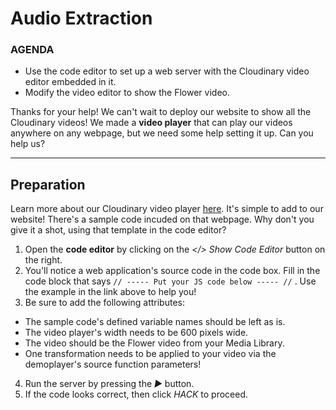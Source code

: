 # Audio Extraction

<div class="aside">
<h3>AGENDA</h3>
<ul>
  <li>Use the code editor to set up a web server with the Cloudinary video editor embedded in it.</li>
  <li>Modify the video editor to show the Flower video.</li>
</ul>
</div>


Thanks for your help! We can't wait to deploy our website to show all the Cloudinary videos! We made a **video player** that can play our videos anywhere on any webpage, but we need some help setting it up. Can you help us?

********************

## Preparation
Learn more about our Cloudinary video player [here](https://cloudinary.com/documentation/cloudinary_video_player?utm_source=twilio&utm_medium=event&utm_campaign=cloudinary-twilioquest-2021). It's simple to add to our website! There's a sample code incuded on that webpage. Why don't you give it a shot, using that template in the code editor?

1. Open the **code editor** by clicking on the _\</> Show Code Editor_ button on the right.
2. You'll notice a web application's source code in the code box. Fill in the code block that says `// ----- Put your JS code below ----- //` . Use the example in the link above to help you!
3. Be sure to add the following attributes:
- The sample code's defined variable names should be left as is.
- The video player's width needs to be 600 pixels wide.
- The video should be the Flower video from your Media Library.
- One transformation needs to be applied to your video via the demoplayer's source function parameters!
4. Run the server by pressing the _▶_ button.
5. If the code looks correct, then click _HACK_ to proceed.


